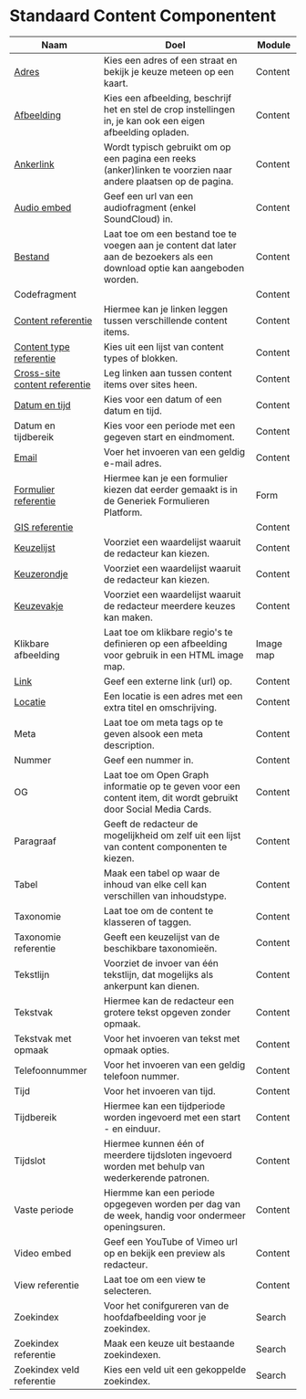 # Standaard Content Componentent

| Naam                                                                               | Doel                                                                                                                          | Module    |
|------------------------------------------------------------------------------------|-------------------------------------------------------------------------------------------------------------------------------|-----------|
| [Adres](/redactie/content/inrichten-cc-adres.md)                                          | Kies een adres of een straat en bekijk je keuze meteen op een kaart.                                                          | Content   |
| [Afbeelding](/redactie/content/inrichten-cc-afbeelding.md)                                | Kies een afbeelding, beschrijf het en stel de crop instellingen in, je kan ook een eigen afbeelding opladen.                  | Content   |
| [Ankerlink](/redactie/content/inrichten-cc-ankerlink.md)                                  | Wordt typisch gebruikt om op een pagina een reeks (anker)linken te voorzien naar andere plaatsen op de pagina.                | Content   |
| [Audio embed](/redactie/content/inrichten-cc-audio-embed.md)                              | Geef een url van een audiofragment (enkel SoundCloud) in.                                                                     | Content   |
| [Bestand](/redactie/content/inrichten-cc-bestand.md)                                      | Laat toe om een bestand toe te voegen aan je content dat later aan de bezoekers als een download optie kan aangeboden worden. | Content   |
| Codefragment                                                                       |                                                                                                                               | Content   |
| [Content referentie](/redactie/content/inrichten-cc-content-ref.md)                       | Hiermee kan je linken leggen tussen verschillende content items.                                                              | Content   |
| [Content type referentie](/redactie/content/inrichten-cc-content-type-ref.md)             | Kies uit een lijst van content types of blokken.                                                                              | Content   |
| [Cross-site content referentie](/redactie/content/inrichten-cc-cross-site-content-ref.md) | Leg linken aan tussen content items over sites heen.                                                                          | Content   |
| [Datum en tijd](/redactie/content/inrichten-cc-datum-en-tijd.md)                          | Kies voor een datum of een datum en tijd.                                                                                     | Content   |
| Datum en tijdbereik                                                                | Kies voor een periode met een gegeven start en eindmoment.                                                                    | Content   |
| [Email](/redactie/content/inrichten-cc-email.md)                                           | Voer het invoeren van een geldig e-mail adres.                                                                                | Content   |
| [Formulier referentie](/redactie/content/inrichten-cc-formulier-referentie.md)          | Hiermee kan je een formulier kiezen dat eerder gemaakt is in de Generiek Formulieren Platform.                                | Form      |
| [GIS referentie](/redactie/content/inrichten-cc-gis-referentie.md)                                                                      |                                                                                                                               | Content   |
| [Keuzelijst](redactie/content/inrichten-cc-keuzelijst.md)                          | Voorziet een waardelijst waaruit de redacteur kan kiezen.                                                                     | Content   |
| [Keuzerondje](redactie/content/inrichten-cc-keuzerondje.md)                        | Voorziet een waardelijst waaruit de redacteur kan kiezen.                                                                     | Content   |
| [Keuzevakje](redactie/content/inrichten-cc-keuzevakje.md)                          | Voorziet een waardelijst waaruit de redacteur meerdere keuzes kan maken.                                                      | Content   |
| Klikbare afbeelding                                                                | Laat toe om klikbare regio's te definieren op een afbeelding voor gebruik in een HTML image map.                              | Image map |
| [Link](redactie/content/inrichten-cc-link.md)                                      | Geef een externe link (url) op.                                                                                               | Content   |
| [Locatie](redactie/content/inrichten-cc-locatie.md)                                | Een locatie is een adres met een extra titel en omschrijving.                                                                 | Content   |
| Meta                                                                               | Laat toe om meta tags op te geven alsook een meta description.                                                                | Content   |
| Nummer                                                                             | Geef een nummer in.                                                                                                           | Content   |
| OG                                                                                 | Laat toe om Open Graph informatie op te geven voor een content item, dit wordt gebruikt door Social Media Cards.              | Content   |
| Paragraaf                                                                          | Geeft de redacteur de mogelijkheid om zelf uit een lijst van content componenten te kiezen.                                   | Content   |
| Tabel                                                                              | Maak een tabel op waar de inhoud van elke cell kan verschillen van inhoudstype.                                               | Content   |
| Taxonomie                                                                          | Laat toe om de content te klasseren of taggen.                                                                                | Content   |
| Taxonomie referentie                                                               | Geeft een keuzelijst van de beschikbare taxonomieën.                                                                          | Content   |
| Tekstlijn                                                                          | Voorziet de invoer van één tekstlijn, dat mogelijks als ankerpunt kan dienen.                                                 | Content   |
| Tekstvak                                                                           | Hiermee kan de redacteur een grotere tekst opgeven zonder opmaak.                                                             | Content   |
| Tekstvak met opmaak                                                                | Voor het invoeren van tekst met opmaak opties.                                                                                | Content   |
| Telefoonnummer                                                                     | Voor het invoeren van een geldig telefoon nummer.                                                                             | Content   |
| Tijd                                                                               | Voor het invoeren van tijd.                                                                                                   | Content   |
| Tijdbereik                                                                         | Hiermee kan een tijdperiode worden ingevoerd met een start - en einduur.                                                      | Content   |
| Tijdslot                                                                           | Hiermee kunnen één of meerdere tijdsloten ingevoerd worden met behulp van wederkerende patronen.                              | Content   |
| Vaste periode                                                                      | Hiermme kan een periode opgegeven worden per dag van de week, handig voor ondermeer openingsuren.                             | Content   |
| Video embed                                                                        | Geef een YouTube of Vimeo url op en bekijk een preview als redacteur.                                                         | Content   |
| View referentie                                                                    | Laat toe om een view te selecteren.                                                                                           | Content   |
| Zoekindex                                                                          | Voor het conifgureren van de hoofdafbeelding voor je zoekindex.                                                               | Search    |
| Zoekindex referentie                                                               | Maak een keuze uit bestaande zoekindexen.                                                                                     | Search    |
| Zoekindex veld referentie                                                          | Kies een veld uit een gekoppelde zoekindex.                                                                                   | Search    |
